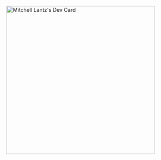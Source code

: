 <a href="https://app.daily.dev/mitchelllantz"><img src="https://api.daily.dev/devcards/bcc75fd9d2764b1b9699796d3586a0f3.png?r=b3t" width="400" alt="Mitchell Lantz's Dev Card"/></a>

<!--
**Mitchelllantz/Mitchelllantz** is a ✨ _special_ ✨ repository because its `README.md` (this file) appears on your GitHub profile.

Here are some ideas to get you started:

- 🔭 I’m currently working on ...
- 🌱 I’m currently learning ...
- 👯 I’m looking to collaborate on ...
- 🤔 I’m looking for help with ...
- 💬 Ask me about ...
- 📫 How to reach me: ...
- 😄 Pronouns: ...
- ⚡ Fun fact: ...
-->
